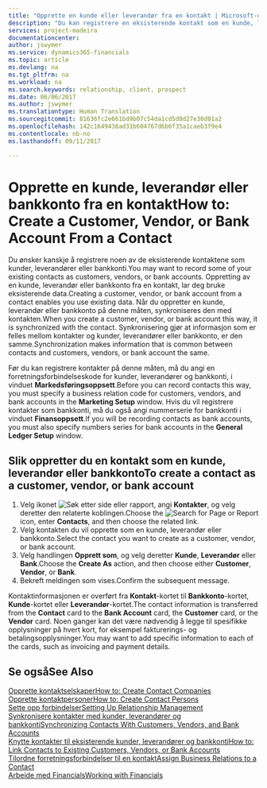 ```yaml
---
title: "Opprette en kunde eller leverandør fra en kontakt | Microsoft-dokumentasjon"
description: "Du kan registrere en eksisterende kontakt som en kunde, leverandør eller bankkonto ved å bruke eksisterende data og angi en forretningsforbindelse."
services: project-madeira
documentationcenter: 
author: jswymer
ms.service: dynamics365-financials
ms.topic: article
ms.devlang: na
ms.tgt_pltfrm: na
ms.workload: na
ms.search.keywords: relationship, client, prospect
ms.date: 06/06/2017
ms.author: jswymer
ms.translationtype: Human Translation
ms.sourcegitcommit: 81636fc2e661bd9b07c54da1cd5d0d27e30d01a2
ms.openlocfilehash: 142c1649438ad31b604767d6b6f35a1caeb3f9e4
ms.contentlocale: nb-no
ms.lasthandoff: 09/11/2017

---
```

# <a name="how-to-create-a-customer-vendor-or-bank-account-from-a-contact"></a><span data-ttu-id="00858-103">Opprette en kunde, leverandør eller bankkonto fra en kontakt</span><span class="sxs-lookup"><span data-stu-id="00858-103">How to: Create a Customer, Vendor, or Bank Account From a Contact</span></span>
<span data-ttu-id="00858-104">Du ønsker kanskje å registrere noen av de eksisterende kontaktene som kunder, leverandører eller bankkonti.</span><span class="sxs-lookup"><span data-stu-id="00858-104">You may want to record some of your existing contacts as customers, vendors, or bank accounts.</span></span> <span data-ttu-id="00858-105">Oppretting av en kunde, leverandør eller bankkonto fra en kontakt, lar deg bruke eksisterende data.</span><span class="sxs-lookup"><span data-stu-id="00858-105">Creating a customer, vendor, or bank account from a contact enables you use existing data.</span></span> <span data-ttu-id="00858-106">Når du oppretter en kunde, leverandør eller bankkonto på denne måten, synkroniseres den med kontakten.</span><span class="sxs-lookup"><span data-stu-id="00858-106">When you create a customer, vendor, or bank account this way, it is synchronized with the contact.</span></span> <span data-ttu-id="00858-107">Synkronisering gjør at informasjon som er felles mellom kontakter og kunder, leverandører eller bankkonto, er den samme.</span><span class="sxs-lookup"><span data-stu-id="00858-107">Synchronization makes information that is common between contacts and customers, vendors, or bank account the same.</span></span>

<span data-ttu-id="00858-108">Før du kan registrere kontakter på denne måten, må du angi en forretningsforbindelseskode for kunder, leverandører og bankkonti, i vinduet **Markedsføringsoppsett**.</span><span class="sxs-lookup"><span data-stu-id="00858-108">Before you can record contacts this way, you must specify a business relation code for customers, vendors, and bank accounts in the **Marketing Setup** window.</span></span> <span data-ttu-id="00858-109">Hvis du vil registrere kontakter som bankkonti, må du også angi nummerserie for bankkonti i vinduet **Finansoppsett**.</span><span class="sxs-lookup"><span data-stu-id="00858-109">If you will be recording contacts as bank accounts, you must also specify numbers series for bank accounts in the **General Ledger Setup** window.</span></span>

## <a name="to-create-a-contact-as-a-customer-vendor-or-bank-account"></a><span data-ttu-id="00858-110">Slik oppretter du en kontakt som en kunde, leverandør eller bankkonto</span><span class="sxs-lookup"><span data-stu-id="00858-110">To create a contact as a customer, vendor, or bank account</span></span>
1. <span data-ttu-id="00858-111">Velg ikonet ![Søk etter side eller rapport](media/ui-search/search_small.png "Ikonet Søk etter side eller rapport"), angi **Kontakter**, og velg deretter den relaterte koblingen.</span><span class="sxs-lookup"><span data-stu-id="00858-111">Choose the ![Search for Page or Report](media/ui-search/search_small.png "Search for Page or Report icon") icon, enter **Contacts**, and then choose the related link.</span></span>
2. <span data-ttu-id="00858-112">Velg kontakten du vil opprette som en kunde, leverandør eller bankkonto.</span><span class="sxs-lookup"><span data-stu-id="00858-112">Select the contact you want to create as a customer, vendor, or bank account.</span></span>
3. <span data-ttu-id="00858-113">Velg handlingen **Opprett som**, og velg deretter **Kunde**, **Leverandør** eller **Bank**.</span><span class="sxs-lookup"><span data-stu-id="00858-113">Choose the **Create As** action, and then choose either **Customer**, **Vendor**, or **Bank**.</span></span>
4. <span data-ttu-id="00858-114">Bekreft meldingen som vises.</span><span class="sxs-lookup"><span data-stu-id="00858-114">Confirm the subsequent message.</span></span>

<span data-ttu-id="00858-115">Kontaktinformasjonen er overført fra **Kontakt**-kortet til **Bankkonto**-kortet, **Kunde**-kortet eller **Leverandør**-kortet.</span><span class="sxs-lookup"><span data-stu-id="00858-115">The contact information is transferred from the **Contact** card to the **Bank Account** card, the **Customer** card, or the **Vendor** card.</span></span> <span data-ttu-id="00858-116">Noen ganger kan det være nødvendig å legge til spesifikke opplysninger på hvert kort, for eksempel fakturerings- og betalingsopplysninger.</span><span class="sxs-lookup"><span data-stu-id="00858-116">You may want to add specific information to each of the cards, such as invoicing and payment details.</span></span>

## <a name="see-also"></a><span data-ttu-id="00858-117">Se også</span><span class="sxs-lookup"><span data-stu-id="00858-117">See Also</span></span>
[<span data-ttu-id="00858-118">Opprette kontaktselskaper</span><span class="sxs-lookup"><span data-stu-id="00858-118">How to: Create Contact Companies</span></span>](marketing-create-contact-companies.md)  
[<span data-ttu-id="00858-119">Opprette kontaktpersoner</span><span class="sxs-lookup"><span data-stu-id="00858-119">How to: Create Contact Persons</span></span>](marketing-create-contact-persons.md)  
[<span data-ttu-id="00858-120">Sette opp forbindelser</span><span class="sxs-lookup"><span data-stu-id="00858-120">Setting Up Relationship Management</span></span>](marketing-setup-marketing.md)  
[<span data-ttu-id="00858-121">Synkronisere kontakter med kunder, leverandører og bankkonti</span><span class="sxs-lookup"><span data-stu-id="00858-121">Synchronizing Contacts With Customers, Vendors, and Bank Accounts</span></span>](marketing-synchronize-contacts-customers-vendors-bank-accounts.md)  
[<span data-ttu-id="00858-122">Knytte kontakter til eksisterende kunder, leverandører og bankkonti</span><span class="sxs-lookup"><span data-stu-id="00858-122">How to: Link Contacts to Existing Customers, Vendors, or Bank Accounts</span></span>](marketing-how-link-contact.md)  
[<span data-ttu-id="00858-123">Tilordne forretningsforbindelser til en kontakt</span><span class="sxs-lookup"><span data-stu-id="00858-123">Assign Business Relations to a Contact</span></span>](marketing-business-relations.md#AssignBusRelContact)  
[<span data-ttu-id="00858-124">Arbeide med Financials</span><span class="sxs-lookup"><span data-stu-id="00858-124">Working with Financials</span></span>](ui-work-product.md)

